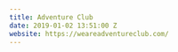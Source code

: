 ```yaml
---
title: Adventure Club
date: 2019-01-02 13:51:00 Z
website: https://weareadventureclub.com/
---
```


